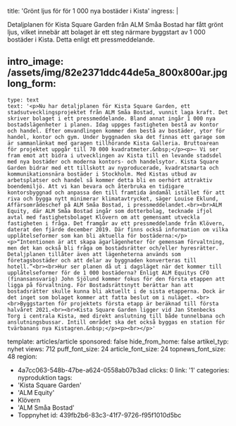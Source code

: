 title: 'Grönt ljus för för 1 000 nya bostäder i Kista'
ingress: |
  <p>Detaljplanen för Kista Square Garden från ALM Småa Bostad har fått grönt ljus, vilket innebär att bolaget är ett steg närmare byggstart av 1 000 bostäder i Kista. Detta enligt ett pressmeddelande.
  </p>
  
intro_image: /assets/img/82e2371ddc44de5a_800x800ar.jpg
long_form:
  -
    type: text
    text: '<p>Nu har detaljplanen för Kista Square Garden, ett stadsutvecklingsprojektet från ALM Småa Bostad, vunnit laga kraft. Det skriver bolaget i ett pressmeddelande. Bland annat ingår 1 000 nya bostadslägenheter i planen. Idag uppges fastigheten bestå av kontor och handel. Efter omvandlingen kommer den bestå av bostäder, ytor för handel, kontor och gym. Under byggnaden ska det finnas ett garage som är sammanlänkat med garagen tillhörande Kista Galleria. Bruttoarean för projektet uppgår till 70 000 kvadratmeter.&nbsp;</p><p>– Vi ser fram emot att bidra i utvecklingen av Kista till en levande stadsdel med nya bostäder och moderna kontors- och handelsytor. Kista Square Garden bidrar med ett tillskott av nyproducerade, kvadratsmarta och kommunikationsnära bostäder i Stockholm. Med Kistas utbud av arbetsplatser och handel så kommer detta bli en oerhört attraktiv boendemiljö. Att vi kan bevara och återbruka en tidigare kontorsbyggnad och anpassa den till framtida ändamål istället för att riva och bygga nytt minimerar klimatavtrycket, säger Louise Eklund, Affärsområdeschef på ALM Småa Bostad, i pressmeddelandet.<br><br>ALM Equity, där ALM Småa Bostad ingår som dotterbolag, tecknade ifjol avtal med fastighetsbolaget Klövern om att gemensamt utveckla fastigheten i fråga. Det framgår av ett pressmeddelande från Klövern, daterat den fjärde december 2019. Där finns också information om vilka upplåtelseformer som kan bli aktuella för bostäderna:</p><p>“Intentionen är att skapa ägarlägenheter för gemensam förvaltning, men det kan också bli fråga om bostadsrätter och/eller hyresrätter. Detaljplanen tillåter även att lägenheterna används som företagsbostäder och att delar av byggnaden konverteras till hotell.”<br><br>Hur ser planen då ut i dagsläget när det kommer till upplåtelseformer för de 1 000 bostäderna? Enligt ALM Equitys CFO (finansansvarig) John Sjölund kommer fokus för den första etappen att ligga på förvaltning. För Bostadsrättsnytt berättar han att bostadsrätter skulle kunna bli aktuellt i de sista etapperna. Dock är det inget som bolaget kommer att fatta beslut om i nuläget. <br><br>Byggstarten för projektets första etapp är beräknad till första halvåret 2021.<br><br>Kista Square Garden ligger vid Jan Stenbecks Torg i centrala Kista, med direkt anslutning till både tunnelbana och anslutningsbussar. Intill området ska det också byggas en station för tvärbanans nya Kistagren.&nbsp;</p><p><br></p>'
template: articles/article
sponsored: false
hide_from_home: false
artikel_typ: nyhet
views: 712
puff_font_size: 24
article_font_size: 24
topnews_font_size: 48
region:
  - 4a7cc063-548b-47be-a624-0558ab07b3ad
clicks: 0
link: '1'
categories: nyproduktion
tags:
  - 'Kista Square Garden'
  - 'ALM Equity'
  - Klövern
  - 'ALM Småa Bostad'
  - Toppnyhet
id: 439fb2b6-83c3-41f7-9726-f95f1010d5bc

